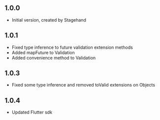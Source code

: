 ## 1.0.0

- Initial version, created by Stagehand

## 1.0.1

- Fixed type inference to future validation extension methods
- Added mapFuture to Validation
- Added convenience method to Validation

## 1.0.3

- Fixed some type inference and removed toValid extensions on Objects 

## 1.0.4

- Updated Flutter sdk 
